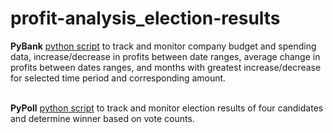 # profit-analysis_election-results

<b>PyBank</b> 
<a href="https://github.com/cspence001/profit-analysis_election-results/blob/main/PyBank/main.py">python script</a> to track and monitor company budget and spending data, increase/decrease in profits between date ranges, average change in profits between dates ranges, and months with greatest increase/decrease for selected time period and corresponding amount. 

<br />
<b>PyPoll</b> 
<a href="https://github.com/cspence001/profit-analysis_election-results/blob/main/PyPoll/main.py">python script</a> to track and monitor election results of four candidates and determine winner based on vote counts. 
